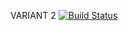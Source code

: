 VARIANT 2
[![Build Status](https://travis-ci.org/11muhammed/deposit-calc.svg?branch=master)](https://travis-ci.org/11muhammed/deposit-calc)

